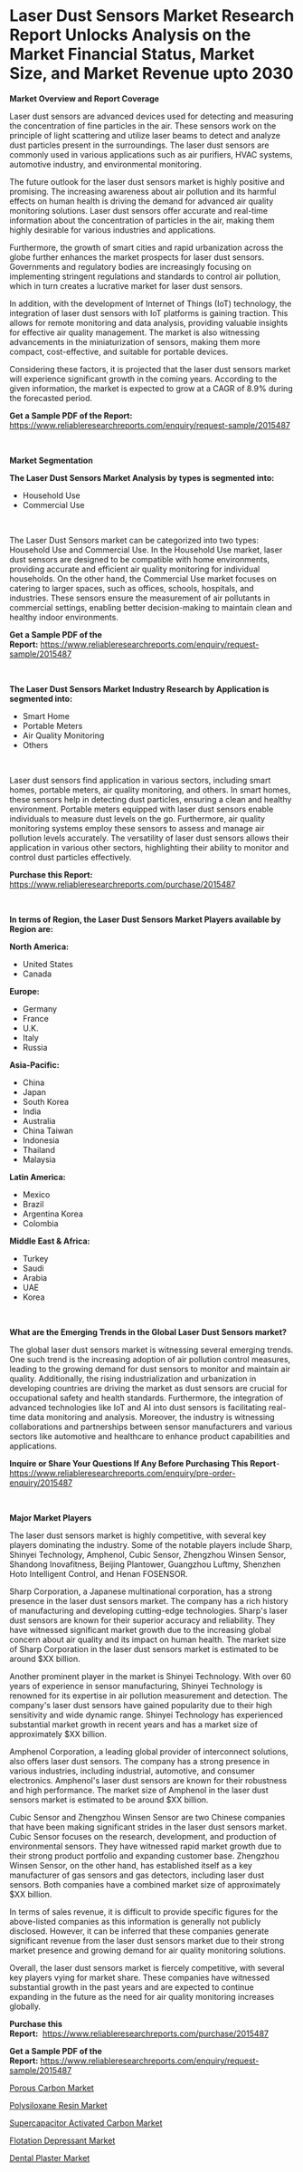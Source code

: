 <p><h1>Laser Dust Sensors Market Research Report Unlocks Analysis on the Market Financial Status, Market Size, and Market Revenue upto 2030</h1></p><p><strong>Market Overview and Report Coverage</strong></p>
<p><p>Laser dust sensors are advanced devices used for detecting and measuring the concentration of fine particles in the air. These sensors work on the principle of light scattering and utilize laser beams to detect and analyze dust particles present in the surroundings. The laser dust sensors are commonly used in various applications such as air purifiers, HVAC systems, automotive industry, and environmental monitoring.</p><p>The future outlook for the laser dust sensors market is highly positive and promising. The increasing awareness about air pollution and its harmful effects on human health is driving the demand for advanced air quality monitoring solutions. Laser dust sensors offer accurate and real-time information about the concentration of particles in the air, making them highly desirable for various industries and applications.</p><p>Furthermore, the growth of smart cities and rapid urbanization across the globe further enhances the market prospects for laser dust sensors. Governments and regulatory bodies are increasingly focusing on implementing stringent regulations and standards to control air pollution, which in turn creates a lucrative market for laser dust sensors.</p><p>In addition, with the development of Internet of Things (IoT) technology, the integration of laser dust sensors with IoT platforms is gaining traction. This allows for remote monitoring and data analysis, providing valuable insights for effective air quality management. The market is also witnessing advancements in the miniaturization of sensors, making them more compact, cost-effective, and suitable for portable devices.</p><p>Considering these factors, it is projected that the laser dust sensors market will experience significant growth in the coming years. According to the given information, the market is expected to grow at a CAGR of 8.9% during the forecasted period.</p></p>
<p><strong>Get a Sample PDF of the Report:</strong> <a href="https://www.reliableresearchreports.com/enquiry/request-sample/2015487">https://www.reliableresearchreports.com/enquiry/request-sample/2015487</a></p>
<p>&nbsp;</p>
<p><strong>Market Segmentation</strong></p>
<p><strong>The Laser Dust Sensors Market Analysis by types is segmented into:</strong></p>
<p><ul><li>Household Use</li><li>Commercial Use</li></ul></p>
<p>&nbsp;</p>
<p><p>The Laser Dust Sensors market can be categorized into two types: Household Use and Commercial Use. In the Household Use market, laser dust sensors are designed to be compatible with home environments, providing accurate and efficient air quality monitoring for individual households. On the other hand, the Commercial Use market focuses on catering to larger spaces, such as offices, schools, hospitals, and industries. These sensors ensure the measurement of air pollutants in commercial settings, enabling better decision-making to maintain clean and healthy indoor environments.</p></p>
<p><strong>Get a Sample PDF of the Report:</strong>&nbsp;<a href="https://www.reliableresearchreports.com/enquiry/request-sample/2015487">https://www.reliableresearchreports.com/enquiry/request-sample/2015487</a></p>
<p>&nbsp;</p>
<p><strong>The Laser Dust Sensors Market Industry Research by Application is segmented into:</strong></p>
<p><ul><li>Smart Home</li><li>Portable Meters</li><li>Air Quality Monitoring</li><li>Others</li></ul></p>
<p>&nbsp;</p>
<p><p>Laser dust sensors find application in various sectors, including smart homes, portable meters, air quality monitoring, and others. In smart homes, these sensors help in detecting dust particles, ensuring a clean and healthy environment. Portable meters equipped with laser dust sensors enable individuals to measure dust levels on the go. Furthermore, air quality monitoring systems employ these sensors to assess and manage air pollution levels accurately. The versatility of laser dust sensors allows their application in various other sectors, highlighting their ability to monitor and control dust particles effectively.</p></p>
<p><strong>Purchase this Report:</strong>&nbsp; <a href="https://www.reliableresearchreports.com/purchase/2015487">https://www.reliableresearchreports.com/purchase/2015487</a></p>
<p>&nbsp;</p>
<p><strong>In terms of Region, the Laser Dust Sensors Market Players available by Region are:</strong></p>
<p>
    <p> <strong> North America: </strong>
        <ul>
            <li>United States</li>
            <li>Canada</li>
        </ul>
        </p> 
    <p> <strong> Europe: </strong>
        <ul>
            <li>Germany</li>
            <li>France</li>
            <li>U.K.</li>
            <li>Italy</li>
            <li>Russia</li>
        </ul>
        </p> 
    <p> <strong> Asia-Pacific: </strong>
        <ul>
            <li>China</li>
            <li>Japan</li>
            <li>South Korea</li>
            <li>India</li>
            <li>Australia</li>
            <li>China Taiwan</li>
            <li>Indonesia</li>
            <li>Thailand</li>
            <li>Malaysia</li>
        </ul>
        </p> 
    <p> <strong> Latin America: </strong>
        <ul>
            <li>Mexico</li>
            <li>Brazil</li>
            <li>Argentina Korea</li>
            <li>Colombia</li>
        </ul>
        </p> 
    <p> <strong> Middle East & Africa: </strong>
        <ul>
            <li>Turkey</li>
            <li>Saudi</li>
            <li>Arabia</li>
            <li>UAE</li>
            <li>Korea</li>
        </ul>
    </p>
    </p>
<p>&nbsp;</p>
<p><strong>What are the Emerging Trends in the Global Laser Dust Sensors market?</strong></p>
<p><p>The global laser dust sensors market is witnessing several emerging trends. One such trend is the increasing adoption of air pollution control measures, leading to the growing demand for dust sensors to monitor and maintain air quality. Additionally, the rising industrialization and urbanization in developing countries are driving the market as dust sensors are crucial for occupational safety and health standards. Furthermore, the integration of advanced technologies like IoT and AI into dust sensors is facilitating real-time data monitoring and analysis. Moreover, the industry is witnessing collaborations and partnerships between sensor manufacturers and various sectors like automotive and healthcare to enhance product capabilities and applications.</p></p>
<p><strong>Inquire or Share Your Questions If Any Before Purchasing This Report</strong>- <a href="https://www.reliableresearchreports.com/enquiry/pre-order-enquiry/2015487">https://www.reliableresearchreports.com/enquiry/pre-order-enquiry/2015487</a></p>
<p>&nbsp;</p>
<p><strong>Major Market Players</strong></p>
<p><p>The laser dust sensors market is highly competitive, with several key players dominating the industry. Some of the notable players include Sharp, Shinyei Technology, Amphenol, Cubic Sensor, Zhengzhou Winsen Sensor, Shandong Inovafitness, Beijing Plantower, Guangzhou Luftmy, Shenzhen Hoto Intelligent Control, and Henan FOSENSOR.</p><p>Sharp Corporation, a Japanese multinational corporation, has a strong presence in the laser dust sensors market. The company has a rich history of manufacturing and developing cutting-edge technologies. Sharp's laser dust sensors are known for their superior accuracy and reliability. They have witnessed significant market growth due to the increasing global concern about air quality and its impact on human health. The market size of Sharp Corporation in the laser dust sensors market is estimated to be around $XX billion.</p><p>Another prominent player in the market is Shinyei Technology. With over 60 years of experience in sensor manufacturing, Shinyei Technology is renowned for its expertise in air pollution measurement and detection. The company's laser dust sensors have gained popularity due to their high sensitivity and wide dynamic range. Shinyei Technology has experienced substantial market growth in recent years and has a market size of approximately $XX billion.</p><p>Amphenol Corporation, a leading global provider of interconnect solutions, also offers laser dust sensors. The company has a strong presence in various industries, including industrial, automotive, and consumer electronics. Amphenol's laser dust sensors are known for their robustness and high performance. The market size of Amphenol in the laser dust sensors market is estimated to be around $XX billion.</p><p>Cubic Sensor and Zhengzhou Winsen Sensor are two Chinese companies that have been making significant strides in the laser dust sensors market. Cubic Sensor focuses on the research, development, and production of environmental sensors. They have witnessed rapid market growth due to their strong product portfolio and expanding customer base. Zhengzhou Winsen Sensor, on the other hand, has established itself as a key manufacturer of gas sensors and gas detectors, including laser dust sensors. Both companies have a combined market size of approximately $XX billion.</p><p>In terms of sales revenue, it is difficult to provide specific figures for the above-listed companies as this information is generally not publicly disclosed. However, it can be inferred that these companies generate significant revenue from the laser dust sensors market due to their strong market presence and growing demand for air quality monitoring solutions.</p><p>Overall, the laser dust sensors market is fiercely competitive, with several key players vying for market share. These companies have witnessed substantial growth in the past years and are expected to continue expanding in the future as the need for air quality monitoring increases globally.</p></p>
<p><strong>Purchase this Report:</strong>&nbsp;&nbsp;<a href="https://www.reliableresearchreports.com/purchase/2015487">https://www.reliableresearchreports.com/purchase/2015487</a></p>
<p></p>
<p><strong>Get a Sample PDF of the Report:</strong>&nbsp;<a href="https://www.reliableresearchreports.com/enquiry/request-sample/2015487">https://www.reliableresearchreports.com/enquiry/request-sample/2015487</a></p>
<p><p><a href="https://medium.com/@beauhagenes2023/porous-carbon-market-size-cagr-trends-2024-2030-6094b6538008">Porous Carbon Market</a></p><p><a href="https://medium.com/@lupeosinski/polysiloxane-resin-market-trends-forecast-and-competitive-analysis-to-2030-0360943c9fad">Polysiloxane Resin Market</a></p><p><a href="https://medium.com/@santaraynor/supercapacitor-activated-carbon-market-share-evolution-and-market-growth-trends-2023-2030-6cc8136f839b">Supercapacitor Activated Carbon Market</a></p><p><a href="https://medium.com/@santosdicki2023/flotation-depressant-market-trends-and-market-analysis-forecasted-for-period-2023-2030-3a3da2543ad5">Flotation Depressant Market</a></p><p><a href="https://medium.com/@norvalolson/dental-plaster-market-size-and-market-trends-complete-industry-overview-2023-to-2030-f3270b030bc8">Dental Plaster Market</a></p></p>